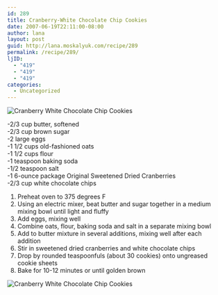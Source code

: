 ```yaml
---
id: 289
title: Cranberry-White Chocolate Chip Cookies
date: 2007-06-19T22:11:00-08:00
author: lana
layout: post
guid: http://lana.moskalyuk.com/recipe/289
permalink: /recipe/289/
ljID:
  - "419"
  - "419"
  - "419"
categories:
  - Uncategorized
---
```

![Cranberry White Chocolate Chip Cookies](http://farm1.static.flickr.com/211/480698501_56cf07b855.jpg?v=0)

-2/3 cup butter, softened  
-2/3 cup brown sugar  
-2 large eggs  
-1 1/2 cups old-fashioned oats  
-1 1/2 cups flour  
-1 teaspoon baking soda  
-1/2 teaspoon salt  
-1 6-ounce package Original Sweetened Dried Cranberries  
-2/3 cup white chocolate chips

1. Preheat oven to 375 degrees F  
2. Using an electric mixer, beat butter and sugar together in a medium mixing bowl until light and fluffy  
3. Add eggs, mixing well  
4. Combine oats, flour, baking soda and salt in a separate mixing bowl  
5. Add to butter mixture in several additions, mixing well after each addition  
6. Stir in sweetened dried cranberries and white chocolate chips  
7. Drop by rounded teaspoonfuls (about 30 cookies) onto ungreased cookie sheets  
8. Bake for 10-12 minutes or until golden brown

![Cranberry White Chocolate Chip Cookies](http://farm1.static.flickr.com/222/480698487_7718b1c30c.jpg?v=0)